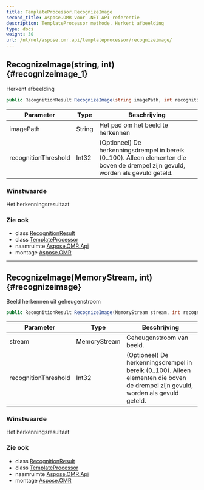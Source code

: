 ```yaml
---
title: TemplateProcessor.RecognizeImage
second_title: Aspose.OMR voor .NET API-referentie
description: TemplateProcessor methode. Herkent afbeelding
type: docs
weight: 30
url: /nl/net/aspose.omr.api/templateprocessor/recognizeimage/
---
```

## RecognizeImage(string, int) {#recognizeimage_1}

Herkent afbeelding

```csharp
public RecognitionResult RecognizeImage(string imagePath, int recognitionThreshold = -100)
```

| Parameter | Type | Beschrijving |
| --- | --- | --- |
| imagePath | String | Het pad om het beeld te herkennen |
| recognitionThreshold | Int32 | (Optioneel) De herkenningsdrempel in bereik (0..100). Alleen elementen die boven de drempel zijn gevuld, worden als gevuld geteld. |

### Winstwaarde

Het herkenningsresultaat

### Zie ook

* class [RecognitionResult](../../../aspose.omr.model/recognitionresult/)
* class [TemplateProcessor](../)
* naamruimte [Aspose.OMR.Api](../../templateprocessor/)
* montage [Aspose.OMR](../../../)

---

## RecognizeImage(MemoryStream, int) {#recognizeimage}

Beeld herkennen uit geheugenstroom

```csharp
public RecognitionResult RecognizeImage(MemoryStream stream, int recognitionThreshold = -100)
```

| Parameter | Type | Beschrijving |
| --- | --- | --- |
| stream | MemoryStream | Geheugenstroom van beeld. |
| recognitionThreshold | Int32 | (Optioneel) De herkenningsdrempel in bereik (0..100). Alleen elementen die boven de drempel zijn gevuld, worden als gevuld geteld. |

### Winstwaarde

Het herkenningsresultaat

### Zie ook

* class [RecognitionResult](../../../aspose.omr.model/recognitionresult/)
* class [TemplateProcessor](../)
* naamruimte [Aspose.OMR.Api](../../templateprocessor/)
* montage [Aspose.OMR](../../../)


